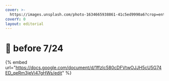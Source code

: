 ```yaml
---
cover: >-
  https://images.unsplash.com/photo-1634665938861-41c5ed9990a6?crop=entropy&cs=tinysrgb&fm=jpg&ixid=MnwxOTcwMjR8MHwxfHJhbmRvbXx8fHx8fHx8fDE2NTg5NzE3OTA&ixlib=rb-1.2.1&q=80
coverY: 0
layout: editorial
---
```


# 🐷 before 7/24

{% embed url="https://docs.google.com/document/d/1ffzIc580cDFVtwOJJH5cU5G74ED_qeRm3jeVi47gHWs/edit" %}

